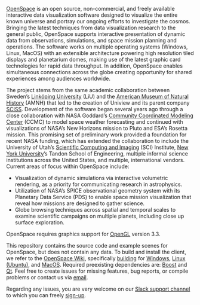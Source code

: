 [OpenSpace](http://openspaceproject.com) is an open source, non-commercial, and freely available interactive data visualization software designed to visualize the entire known universe and portray our ongoing efforts to investigate the cosmos.  Bringing the latest techniques from data visualization research to the general public, OpenSpace supports interactive presentation of dynamic data from observations, simulations, and space mission planning and operations.  The software works on multiple operating systems (Windows, Linux, MacOS) with an extensible architecture powering high resolution tiled displays and planetarium domes, making use of the latest graphic card technologies for rapid data throughput.  In addition, OpenSpace enables simultaneous connections across the globe creating opportunity for shared experiences among audiences worldwide.

The project stems from the same academic collaboration between Sweden’s [Linköping University](https://www.liu.se) (LiU) and the [American Museum of Natural History](https://www.amnh.org) (AMNH) that led to the creation of Uniview and its parent company [SCISS](http://sciss.se).  Development of the software began several years ago through a close collaboration with NASA Goddard’s [Community Coordinated Modeling Center](https://ccmc.gsfc.nasa.gov) (CCMC) to model space weather forecasting and continued with visualizations of NASA’s New Horizons mission to Pluto and ESA’s Rosetta mission.  This promising set of preliminary work provided a foundation for recent NASA funding, which has extended the collaboration to include the University of Utah’s [Scientific Computing and Imaging](https://www.sci.utah.edu) (SCI) Institute, [New York University](https://www.nyu.edu)’s Tandon School of Engineering, multiple informal science institutions across the United States, and multiple, international vendors.  Current areas of focus within OpenSpace include:

- Visualization of dynamic simulations via interactive volumetric rendering, as a priority for communicating research in astrophysics.
- Utilization of NASA’s SPICE observational geometry system with its Planetary Data Service (PDS) to enable space mission visualization that reveal how missions are designed to gather science.
- Globe browsing techniques across spatial and temporal scales to examine scientific campaigns on multiple planets, including close up surface exploration.

OpenSpace requires graphics support for [OpenGL](https://www.opengl.org/) version 3.3.

This repository contains the source code and example scenes for OpenSpace, but does not contain any data.  To build and install the client, we refer to the [OpenSpace Wiki](http://wiki.openspaceproject.com/), specifically [building](http://wiki.openspaceproject.com/docs/developers/compiling/general) for [Windows](http://wiki.openspaceproject.com/docs/developers/compiling/windows), [Linux (Ubuntu)](http://wiki.openspaceproject.com/docs/developers/compiling/ubuntu), and [MacOS](http://wiki.openspaceproject.com/docs/developers/compiling/macos).  Required preexisting dependencies are: [Boost](http://www.boost.org/) and [Qt](http://www.qt.io/download).  Feel free to create issues for missing features, bug reports, or compile problems or contact us via [email](mailto:alexander.bock@me.com?subject=OpenSpace:).

Regarding any issues, you are very welcome on our [Slack support channel](https://openspacesupport.slack.com) to which you can freely [sign-up](https://join.slack.com/t/openspacesupport/shared_invite/zt-37niq6y9-T0JaCIk4UoFLI4VF5U9Vsw).
